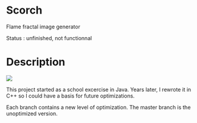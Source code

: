 # Scorch
Flame fractal image generator

Status : unfinished, not functionnal

# Description
![](https://i.imgur.com/8X9rPrY.jpg)

This project started as a school excercise in Java. Years later, I rewrote it in C++ so I could have a basis for future optimizations.

Each branch contains a new level of optimization. The master branch is the unoptimized version.
